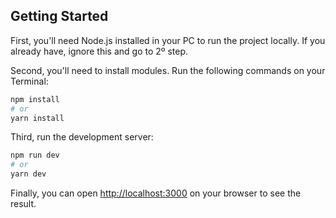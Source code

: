 ## Getting Started

First, you'll need Node.js installed in your PC to run the project locally. If you already have, ignore this and go to 2º step.

Second, you'll need to install modules. Run the following commands on your Terminal:

```bash
npm install
# or
yarn install
```

Third, run the development server:

```bash
npm run dev
# or
yarn dev

```

Finally, you can open [http://localhost:3000](http://localhost:3000) on your browser to see the result.